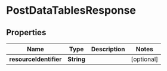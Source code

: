 
# PostDataTablesResponse

## Properties
Name | Type | Description | Notes
------------ | ------------- | ------------- | -------------
**resourceIdentifier** | **String** |  |  [optional]



